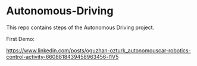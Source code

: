 # Autonomous-Driving

This repo contains steps of the Autonomous Driving project.

First Demo:

https://www.linkedin.com/posts/oguzhan-ozturk_autonomouscar-robotics-control-activity-6608818439458963456-l1V5
